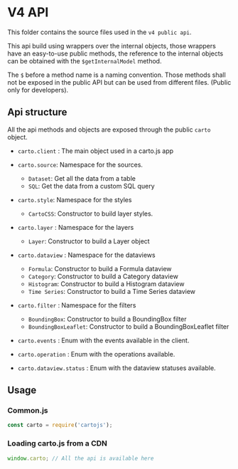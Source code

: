 # V4 API

This folder contains the source files used in the `v4 public api`.

This api build using wrappers over the internal objects, those wrappers have an easy-to-use public methods,
the reference to the internal objects can be obtained  with the `$getInternalModel` method.

The `$` before a method name is a naming convention. Those methods shall not be exposed in the public API
but can be used from different files. (Public only for developers).

## Api structure

All the api methods and objects are exposed through the public `carto` object.

- `carto.client` : The main object used in a carto.js app
- `carto.source`: Namespace for the sources.
    - `Dataset`: Get all the data from a table
    - `SQL`: Get the data from a custom SQL query
- `carto.style`: Namespace for the styles
    - `CartoCSS`: Constructor to build layer styles.
- `carto.layer` : Namespace for the layers
    - `Layer`: Constructor to build a Layer object
- `carto.dataview` : Namespace for the dataviews
    - `Formula`: Constructor to build a Formula dataview
    - `Category`: Constructor to build a Category dataview
    - `Histogram`: Constructor to build a Histogram dataview
    - `Time Series`: Constructor to build a Time Series dataview
- `carto.filter` : Namespace for the filters
    - `BoundingBox`: Constructor to build a BoundingBox filter
    - `BoundingBoxLeaflet`: Constructor to build a BoundingBoxLeaflet filter

- `carto.events` : Enum with the events available in the client.
- `carto.operation` : Enum with the operations available.
- `carto.dataview.status` : Enum with the dataview statuses available.

## Usage

### Common.js

```javascript
const carto = require('cartojs');
```

### Loading carto.js from a CDN

```javascript
window.carto; // All the api is available here
```
